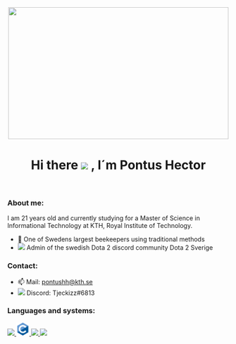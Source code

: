 <div id="header" align="center">
  <img src="https://media.giphy.com/media/JzW55Eagj2fxC/giphy.gif"\ width="500" height="300">
 </div>
 
 <h1 align="center">
 Hi there 
 <img src="https://media.giphy.com/media/hvRJCLFzcasrR4ia7z/giphy.gif" width="28px"/>
 , I´m Pontus Hector
 </h1>
 
 <div id="badges">
 <img src="https://komarev.com/ghpvc/?username=Tjeckizz&style=plain&color=000000" alt=""/>
 </div>
 
### About me:
 
I am 21 years old and currently studying for a Master of Science in Informational Technology at KTH, Royal Institute of Technology.

* 🐝 One of Swedens largest beekeepers using traditional methods
*  <img src="https://user-images.githubusercontent.com/71332682/221436342-c73cecb3-4299-420b-890f-fe6dadf1e6d5.png" width="14px"/> Admin of the swedish Dota 2 discord community Dota 2 Sverige 

### Contact:

*  📫 Mail: pontushh@kth.se
*  <img src="https://user-images.githubusercontent.com/71332682/221450606-51dad7de-5b65-4cd6-bba5-d5359f2aa90c.png" width="20px"/> Discord: Tjeckizz#6813

### Languages and systems:
<a href="https://www.java.com" rel="nofollow"> <img src="https://user-images.githubusercontent.com/71332682/221434782-828ac235-59b8-46d2-9bad-c491ed5b54ae.png" width="30"/> </a> <a href="https://www.cprogramming.com/" rel="nofollow"> <img src="https://raw.githubusercontent.com/devicons/devicon/master/icons/c/c-original.svg" alt="c" width="30"> </a> <a href="https://www.swi-prolog.org/" rel="nofollow"> <img src="https://www.swi-prolog.org/icons/swipl.png" width="35"> </a> <a href="https://www.linux.org/" rel="nofollow"> <img src="https://user-images.githubusercontent.com/71332682/221436036-af2890a4-feba-42e0-88b0-84565d2db505.png" width="30"> </a>

 
 
